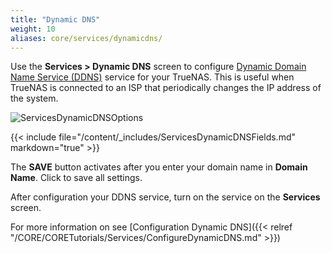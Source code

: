 ```yaml
---
title: "Dynamic DNS"
weight: 10
aliases: core/services/dynamicdns/
---
```


Use the **Services > Dynamic DNS** screen to configure [Dynamic Domain Name Service (DDNS)](https://tools.ietf.org/html/rfc2136) service for your TrueNAS. This is useful when TrueNAS is connected to an ISP that periodically changes the IP address of the system. 

![ServicesDynamicDNSOptions](/images/CORE/12.0/ServicesDynamicDNSOptions.png "Dynamic DNS Service Options")

{{< include file="/content/_includes/ServicesDynamicDNSFields.md" markdown="true" >}}

The **SAVE** button activates after you enter your domain name in **Domain Name**. Click to save all settings.

After configuration your DDNS service, turn on the service on the **Services** screen.

For more information on see [Configuration Dynamic DNS]({{< relref "/CORE/CORETutorials/Services/ConfigureDynamicDNS.md" >}})
